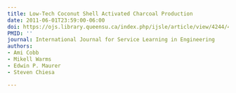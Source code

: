 ```yaml
---
title: Low-Tech Coconut Shell Activated Charcoal Production
date: 2011-06-01T23:59:00-06:00
doi: https://ojs.library.queensu.ca/index.php/ijsle/article/view/4244/4344
PMID: ''
journal: International Journal for Service Learning in Engineering
authors:
- Ami Cobb
- Mikell Warms
- Edwin P. Maurer
- Steven Chiesa

---
```

